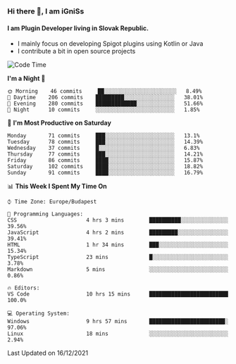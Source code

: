 ### Hi there 👋, I am iGniSs

#### I am Plugin Developer living in Slovak Republic.
- I mainly focus on developing Spigot plugins using Kotlin or Java
- I contribute a bit in open source projects

<!--START_SECTION:waka-->
![Code Time](http://img.shields.io/badge/Code%20Time-761%20hrs%2011%20mins-blue)

**I'm a Night 🦉** 

```text
🌞 Morning    46 commits     ██░░░░░░░░░░░░░░░░░░░░░░░   8.49% 
🌆 Daytime    206 commits    █████████░░░░░░░░░░░░░░░░   38.01% 
🌃 Evening    280 commits    █████████████░░░░░░░░░░░░   51.66% 
🌙 Night      10 commits     ░░░░░░░░░░░░░░░░░░░░░░░░░   1.85%

```
📅 **I'm Most Productive on Saturday** 

```text
Monday       71 commits     ███░░░░░░░░░░░░░░░░░░░░░░   13.1% 
Tuesday      78 commits     ███░░░░░░░░░░░░░░░░░░░░░░   14.39% 
Wednesday    37 commits     █░░░░░░░░░░░░░░░░░░░░░░░░   6.83% 
Thursday     77 commits     ███░░░░░░░░░░░░░░░░░░░░░░   14.21% 
Friday       86 commits     ████░░░░░░░░░░░░░░░░░░░░░   15.87% 
Saturday     102 commits    ████░░░░░░░░░░░░░░░░░░░░░   18.82% 
Sunday       91 commits     ████░░░░░░░░░░░░░░░░░░░░░   16.79%

```


📊 **This Week I Spent My Time On** 

```text
⌚︎ Time Zone: Europe/Budapest

💬 Programming Languages: 
CSS                      4 hrs 3 mins        ██████████░░░░░░░░░░░░░░░   39.56% 
JavaScript               4 hrs 2 mins        █████████░░░░░░░░░░░░░░░░   39.41% 
HTML                     1 hr 34 mins        ███░░░░░░░░░░░░░░░░░░░░░░   15.34% 
TypeScript               23 mins             █░░░░░░░░░░░░░░░░░░░░░░░░   3.78% 
Markdown                 5 mins              ░░░░░░░░░░░░░░░░░░░░░░░░░   0.86%

🔥 Editors: 
VS Code                  10 hrs 15 mins      █████████████████████████   100.0%

💻 Operating System: 
Windows                  9 hrs 57 mins       ████████████████████████░   97.06% 
Linux                    18 mins             ░░░░░░░░░░░░░░░░░░░░░░░░░   2.94%

```


 Last Updated on 16/12/2021
<!--END_SECTION:waka-->